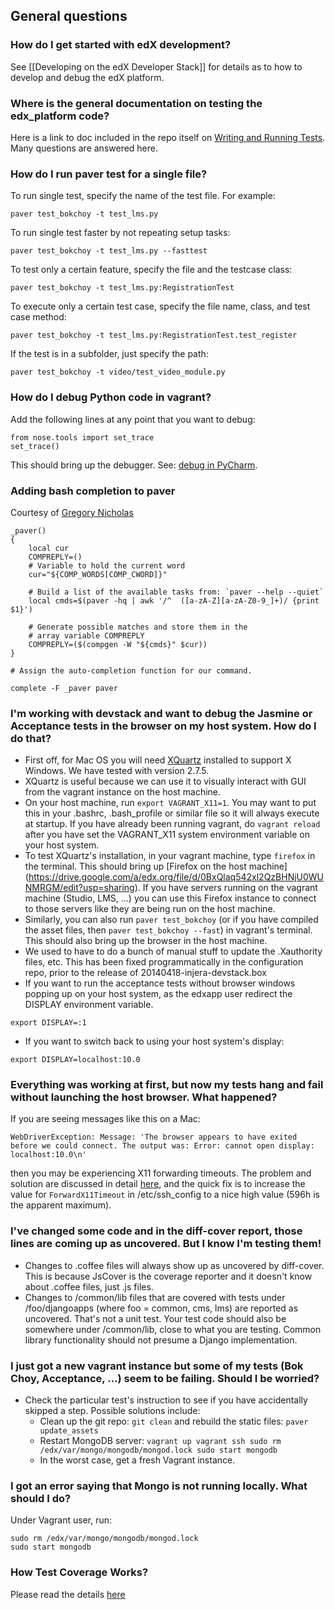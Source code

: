 ## General questions
### How do I get started with edX development?

See [[Developing on the edX Developer Stack]] for details as to how to develop and debug the edX platform.

### Where is the general documentation on testing the edx_platform code?
Here is a link to doc included in the repo itself on [Writing and Running Tests](https://github.com/edx/edx-platform/blob/master/docs/en_us/internal/testing.md). Many questions are answered here.

### How do I run paver test for a single file?
To run single test, specify the name of the test file. For example:

```paver test_bokchoy -t test_lms.py```

To run single test faster by not repeating setup tasks:

```paver test_bokchoy -t test_lms.py --fasttest```

To test only a certain feature, specify the file and the testcase class:

```paver test_bokchoy -t test_lms.py:RegistrationTest```

To execute only a certain test case, specify the file name, class, and test case method:

```paver test_bokchoy -t test_lms.py:RegistrationTest.test_register```

If the test is in a subfolder, just specify the path:

```paver test_bokchoy -t video/test_video_module.py```

### How do I debug Python code in vagrant?
Add the following lines at any point that you want to debug:

```
from nose.tools import set_trace
set_trace()
```

This should bring up the debugger. See: [debug in PyCharm](https://github.com/edx/edx-platform/wiki/Setting-up-PyCharm-for-edX-development).

### Adding bash completion to paver
Courtesy of [Gregory Nicholas](https://groups.google.com/forum/#!topic/paver/Ba5YNXNhs9U)

```
_paver()
{
    local cur
    COMPREPLY=()
    # Variable to hold the current word
    cur="${COMP_WORDS[COMP_CWORD]}"

    # Build a list of the available tasks from: `paver --help --quiet`
    local cmds=$(paver -hq | awk '/^  ([a-zA-Z][a-zA-Z0-9_]+)/ {print $1}')

    # Generate possible matches and store them in the
    # array variable COMPREPLY
    COMPREPLY=($(compgen -W "${cmds}" $cur))
}

# Assign the auto-completion function for our command.

complete -F _paver paver
```

### I'm working with devstack and want to debug the Jasmine or Acceptance tests in the browser on my host system. How do I do that?

* First off, for Mac OS you will need [XQuartz](http://xquartz.macosforge.org/) installed to support X Windows. We have tested with version 2.7.5.
* XQuartz is useful because we can use it to visually interact with GUI from the vagrant instance on the host machine. 
* On your host machine, run `export VAGRANT_X11=1`. You may want to put this in your .bashrc, .bash_profile or similar file so it will always execute at startup. If you have already been running vagrant, do `vagrant reload` after you have set the VAGRANT_X11 system environment variable on your host system.
* To test XQuartz's installation, in your vagrant machine, type `firefox` in the terminal. This should bring up [Firefox on the host machine] (https://drive.google.com/a/edx.org/file/d/0BxQlaq542xl2QzBHNjU0WUNMRGM/edit?usp=sharing). If you have servers running on the vagrant machine (Studio, LMS, ...) you can use this Firefox instance to connect to those servers like they are being run on the host machine.
* Similarly, you can also run `paver test_bokchoy` (or if you have compiled the asset files, then `paver test_bokchoy --fast`) in vagrant's terminal. This should also bring up the browser in the host machine.
* We used to have to do a bunch of manual stuff to update the .Xauthority files, etc. This has been fixed programmatically in the configuration repo, prior to the release of 20140418-injera-devstack.box
* If you want to run the acceptance tests without browser windows popping up on your host system, as the edxapp user redirect the DISPLAY environment variable.
```
export DISPLAY=:1
```

* If you want to switch back to using your host system's display:
```
export DISPLAY=localhost:10.0
```

### Everything was working at first, but now my tests hang and fail without launching the host browser.  What happened?

If you are seeing messages like this on a Mac:
```
WebDriverException: Message: 'The browser appears to have exited before we could connect. The output was: Error: cannot open display: localhost:10.0\n'
```
then you may be experiencing X11 forwarding timeouts.  The problem and solution are discussed in detail [here](http://b.kl3in.com/2012/01/x11-display-forwarding-fails-after-some-time/), and the quick fix is to increase the value for `ForwardX11Timeout` in /etc/ssh_config to a nice high value (596h is the apparent maximum).


### I've changed some code and in the diff-cover report, those lines are coming up as uncovered. But I know I'm testing them!
* Changes to .coffee files will always show up as uncovered by diff-cover. This is because JsCover is the coverage reporter and it doesn't know about .coffee files, just .js files.
* Changes to /common/lib files that are covered with tests under /foo/djangoapps (where foo = common, cms, lms) are reported as uncovered. That's not a unit test. Your test code should also be somewhere under /common/lib, close to what you are testing. Common library functionality should not presume a Django implementation.

### I just got a new vagrant instance but some of my tests (Bok Choy, Acceptance, ...) seem to be failing. Should I be worried?
* Check the particular test's instruction to see if you have accidentally skipped a step. Possible solutions include:
  * Clean up the git repo: `git clean` and rebuild the static files: `paver update_assets`
  * Restart MongoDB server: 
`vagrant up
vagrant ssh
sudo rm /edx/var/mongo/mongodb/mongod.lock
sudo start mongodb`
  * In the worst case, get a fresh Vagrant instance.

### I got an error saying that Mongo is not running locally. What should I do?
Under Vagrant user, run:

```
sudo rm /edx/var/mongo/mongodb/mongod.lock
sudo start mongodb
```

### How Test Coverage Works?

Please read the details [here](https://openedx.atlassian.net/wiki/display/TE/How+Test+Coverage+Works)